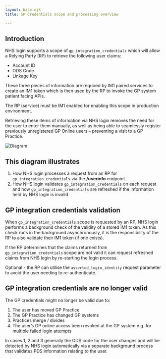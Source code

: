 ```yaml
---
layout: base.njk
title: GP Credentials scope and processing overview

---
```


## Introduction

NHS login supports a scope of `gp_integration_credentials` which will allow a Relying Party (RP) to retrieve the following user claims:

- Account ID
- ODS Code
- Linkage Key

These three pieces of information are required by IM1 paired services to create an IM1 token which is then used by the RP to invoke the GP system patient facing APIs. 

The RP (service) must be IM1 enabled for enabling this scope in production environment. 

Retrieving these items of information via NHS login removes the need for the user to enter them manually, as well as being able to seamlessly register previously unregistered GP Online users – preventing a visit to a GP Practice.

![Diagram](nhslogin/images/gp-credentials-diagram.png)

## This diagram illustrates
1. How NHS login processes a request from an RP for `gp_integration_credentials` via the **/userinfo** endpoint
2. How NHS login validates `gp_integration_credentials` on each request and how `gp_integration_credentials` are refreshed if the information held by NHS login is invalid

## GP integration credentials validation

When `gp_integration_credentials` scope is requested by an RP, NHS login performs a background check of the validity of a stored IM1 token. As this check runs in the background asynchronously, it is the responsibility of the RP to also validate their IM1 token (if one exists).

If the RP determines that the claims returned from `gp_integration_credentials` scope are not valid it can request refreshed claims from NHS login by re-starting the login process.

Optional - the RP can utilise the `asserted_login_identity` request parameter to avoid the user needing to re-authenticate.

## GP integration credentials are no longer valid

The GP credentials might no longer be valid due to:

1. The user has moved GP Practice
2. The GP Practice has changed GP systems
3. Practices merge / divides
4. The user’s GP online access been revoked at the GP system e.g. for multiple failed login attempts

In cases 1, 2 and 3 generally the ODS code for the user changes and will be detected by NHS login automatically via a separate background process that validates PDS information relating to the user.

